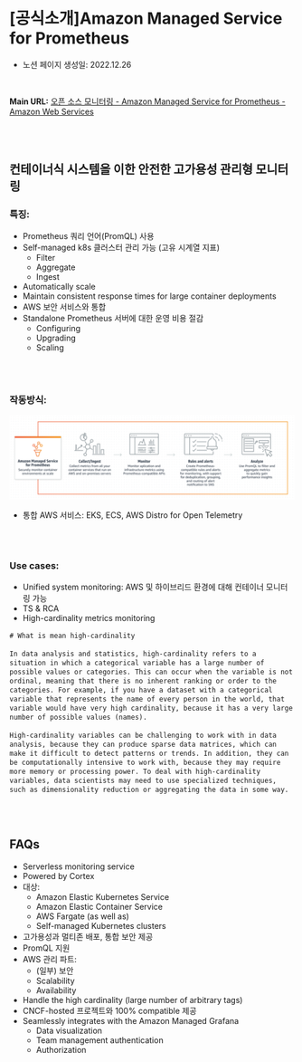 # [공식소개]Amazon Managed Service for Prometheus

- 노션 페이지 생성일: 2022.12.26

<br>


**Main URL:**  [오픈 소스 모니터링 - Amazon Managed Service for Prometheus - Amazon Web Services](https://aws.amazon.com/ko/prometheus/)

<br>
<br>

## 컨테이너식 시스템을 이한 안전한 고가용성 관리형 모니터링

### 특징:

- Prometheus 쿼리 언어(PromQL) 사용
- Self-managed k8s 클러스터 관리 가능 (고유 시계열 지표)
    - Filter
    - Aggregate
    - Ingest
- Automatically scale
- Maintain consistent response times for large container deployments
- AWS 보안 서비스와 통합
- Standalone Prometheus 서버에 대한 운영 비용 절감
    - Configuring
    - Upgrading
    - Scaling

<br>
<br>

### 작동방식:

![Untitled](Image_source/HTW.png)

- 통합 AWS 서비스: EKS, ECS, AWS Distro for Open Telemetry

<br>
<br>

### Use cases:

- Unified system monitoring: AWS 및 하이브리드 환경에 대해 컨테이너 모니터링 가능
- TS & RCA
- High-cardinality metrics monitoring

```
# What is mean high-cardinality

In data analysis and statistics, high-cardinality refers to a situation in which a categorical variable has a large number of possible values or categories. This can occur when the variable is not ordinal, meaning that there is no inherent ranking or order to the categories. For example, if you have a dataset with a categorical variable that represents the name of every person in the world, that variable would have very high cardinality, because it has a very large number of possible values (names).

High-cardinality variables can be challenging to work with in data analysis, because they can produce sparse data matrices, which can make it difficult to detect patterns or trends. In addition, they can be computationally intensive to work with, because they may require more memory or processing power. To deal with high-cardinality variables, data scientists may need to use specialized techniques, such as dimensionality reduction or aggregating the data in some way.
```

<br>
<br>

## FAQs

- Serverless monitoring service
- Powered by Cortex
- 대상:
    - Amazon Elastic Kubernetes Service
    - Amazon Elastic Container Service
    - AWS Fargate (as well as)
    - Self-managed Kubernetes clusters
- 고가용성과 멀티존 배포, 통합 보안 제공
- PromQL 지원
- AWS 관리 파트:
    - (일부) 보안
    - Scalability
    - Availability
- Handle the high cardinality (large number of arbitrary tags)
- CNCF-hosted 프로젝트와 100% compatible 제공
- Seamlessly integrates with the Amazon Managed Grafana
    - Data visualization
    - Team management authentication
    - Authorization